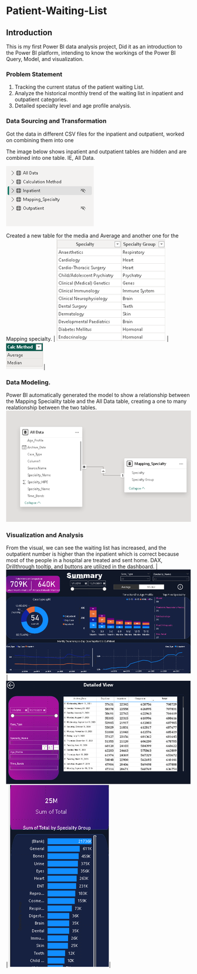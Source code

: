 # Patient-Waiting-List
## Introduction
This is my first Power BI data analysis project, Did it as an introduction to the Power BI platform, intending to know the workings of the Power BI Query, Model, and visualization.
### Problem Statement
1. Tracking the current status of the patient waiting List.
2. Analyze the historical monthly trend of the waiting list in inpatient and outpatient categories.
3. Detailed specialty level and age profile analysis.

### Data Sourcing and Transformation
Got the data in different CSV files for the inpatient and outpatient, worked on combining them into one

The image below shows inpatient and outpatient tables are hidden and are combined into one table. IE, All Data.


![](tables.png)

Created a new table for the media and Average and another one for the  Mapping specialty.
| ![](mapping_specialty.png) | ![](calc_Methd.png)|


### Data Modeling.
Power BI automatically generated the model to show a relationship between the Mapping Speciality table and the All Data table, creating a one to many realationship between the two tables.
![](All_data_model.png)

### Visualization and Analysis
From the visual, we can see the waiting list has increased, and the outpatient number is higher than the inpatient which is correct because most of the people in a hospital are treated and sent home.
DAX, Drillthrough tooltip, and buttons are utilized in the dashboard.
| ![](dash_summary.png)|![](details.png)|![](tooltip.png)|








